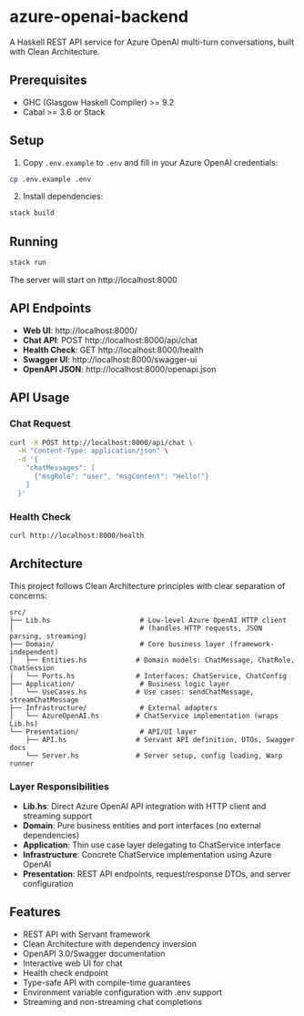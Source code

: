 # azure-openai-backend

A Haskell REST API service for Azure OpenAI multi-turn conversations, built with Clean Architecture.

## Prerequisites

- GHC (Glasgow Haskell Compiler) >= 9.2
- Cabal >= 3.6 or Stack

## Setup

1. Copy `.env.example` to `.env` and fill in your Azure OpenAI credentials:

```bash
cp .env.example .env
```

2. Install dependencies:

```bash
stack build
```

## Running

```bash
stack run
```

The server will start on http://localhost:8000

## API Endpoints

- **Web UI**: http://localhost:8000/
- **Chat API**: POST http://localhost:8000/api/chat
- **Health Check**: GET http://localhost:8000/health
- **Swagger UI**: http://localhost:8000/swagger-ui
- **OpenAPI JSON**: http://localhost:8000/openapi.json

## API Usage

### Chat Request

```bash
curl -X POST http://localhost:8000/api/chat \
  -H "Content-Type: application/json" \
  -d '{
    "chatMessages": [
      {"msgRole": "user", "msgContent": "Hello!"}
    ]
  }'
```

### Health Check

```bash
curl http://localhost:8000/health
```

## Architecture

This project follows Clean Architecture principles with clear separation of concerns:

```
src/
├── Lib.hs                      # Low-level Azure OpenAI HTTP client
│                               # (handles HTTP requests, JSON parsing, streaming)
├── Domain/                     # Core business layer (framework-independent)
│   ├── Entities.hs            # Domain models: ChatMessage, ChatRole, ChatSession
│   └── Ports.hs               # Interfaces: ChatService, ChatConfig
├── Application/                # Business logic layer
│   └── UseCases.hs            # Use cases: sendChatMessage, streamChatMessage
├── Infrastructure/             # External adapters
│   └── AzureOpenAI.hs         # ChatService implementation (wraps Lib.hs)
└── Presentation/               # API/UI layer
    ├── API.hs                 # Servant API definition, DTOs, Swagger docs
    └── Server.hs              # Server setup, config loading, Warp runner
```

### Layer Responsibilities

- **Lib.hs**: Direct Azure OpenAI API integration with HTTP client and streaming support
- **Domain**: Pure business entities and port interfaces (no external dependencies)
- **Application**: Thin use case layer delegating to ChatService interface
- **Infrastructure**: Concrete ChatService implementation using Azure OpenAI
- **Presentation**: REST API endpoints, request/response DTOs, and server configuration

## Features

- REST API with Servant framework
- Clean Architecture with dependency inversion
- OpenAPI 3.0/Swagger documentation
- Interactive web UI for chat
- Health check endpoint
- Type-safe API with compile-time guarantees
- Environment variable configuration with .env support
- Streaming and non-streaming chat completions

